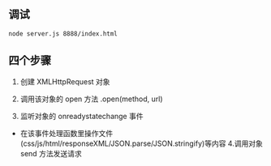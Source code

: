 ## 调试
`node server.js 8888/index.html`
## 四个步骤
1. 创建 XMLHttpRequest 对象

2. 调用该对象的 open 方法 .open(method, url)

3. 监听对象的 onreadystatechange 事件
  - 在该事件处理函数里操作文件(css/js/html/responseXML/JSON.parse/JSON.stringify)等内容
4.调用对象 send 方法发送请求
